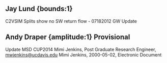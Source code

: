 ## Jay Lund {bounds:1} 
C2VSIM Splits show no SW return flow - 07182012 GW Update

## Andy Draper {amplitude:1} Provisional
Update MSD CUP2014
Mimi Jenkins, Post Graduate Research Engineer, mwjenkins@ucdavis.edu
Mimi Jenkins, 2000-05-02, Electronic Document
